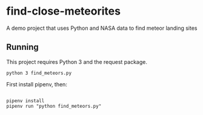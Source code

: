 # find-close-meteorites
A demo project that uses Python and NASA data to find meteor landing sites


## Running

This project requires Python 3 and the request package.

`python 3 find_meteors.py`

First install pipenv, then:

```

pipenv install
pipenv run "python find_meteors.py"

```

